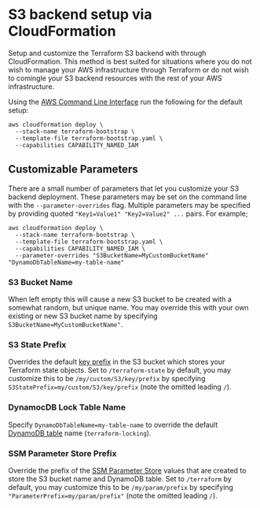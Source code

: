 # S3 backend setup via CloudFormation

Setup and customize the Terraform S3 backend with through CloudFormation. This method is best suited for situations where you do not wish to manage your AWS infrastructure through Terraform or do not wish to comingle your S3 backend resources with the rest of your AWS infrastructure.

Using the [AWS Command Line Interface](https://awscli.amazonaws.com/v2/documentation/api/latest/reference/cloudformation/deploy.html) run the following for the default setup:

```
aws cloudformation deploy \
  --stack-name terraform-bootstrap \
  --template-file terraform-bootstrap.yaml \
  --capabilities CAPABILITY_NAMED_IAM
```

## Customizable Parameters

There are a small number of parameters that let you customize your S3 backend deployment. These parameters may be set on the command line with the `--parameter-overrides` flag. Multiple parameters may be specified by providing quoted `"Key1=Value1" "Key2=Value2" ...` pairs. For example;

```
aws cloudformation deploy \
  --stack-name terraform-bootstrap \
  --template-file terraform-bootstrap.yaml \
  --capabilities CAPABILITY_NAMED_IAM \
  --parameter-overrides "S3BucketName=MyCustomBucketName" "DynamoDbTableName=my-table-name"
```

### S3 Bucket Name

When left empty this will cause a new S3 bucket to be created with a somewhat random, but unique name. You may override this with your own existing or new S3 bucket name by specifying `S3BucketName=MyCustomBucketName"`.

### S3 State Prefix

Overrides the default [key prefix](https://docs.aws.amazon.com/AmazonS3/latest/userguide/object-keys.html) in the S3 bucket which stores your Terraform state objects. Set to `/terraform-state` by default, you may customize this to be `/my/custom/S3/key/prefix` by specifying `S3StatePrefix=my/custom/S3/key/prefix` (note the omitted leading `/`).

### DynamocDB Lock Table Name

Specify `DynamoDbTableName=my-table-name` to override the default [DynamoDB table](https://docs.aws.amazon.com/amazondynamodb/latest/developerguide/WorkingWithTables.html) name (`terraform-locking`).

### SSM Parameter Store Prefix

Override the prefix of the [SSM Parameter Store](https://docs.aws.amazon.com/systems-manager/latest/userguide/systems-manager-parameter-store.html) values that are created to store the S3 bucket name and DynamoDB table. Set to `/terraform` by default, you may customize this to be `/my/param/prefix` by specifying `"ParameterPrefix=my/param/prefix"` (note the omitted leading `/`).